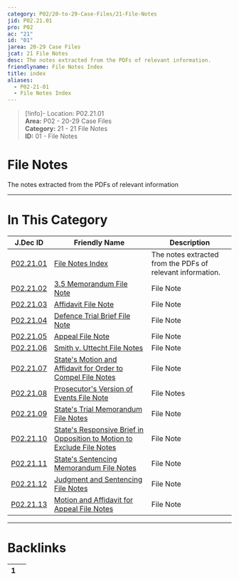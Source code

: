 ```yaml
---  
category: P02/20-to-29-Case-Files/21-File-Notes  
jid: P02.21.01  
pro: P02  
ac: "21"  
id: "01"  
jarea: 20-29 Case Files  
jcat: 21 File Notes  
desc: The notes extracted from the PDFs of relevant information.  
friendlyname: File Notes Index  
title: index  
aliases:  
  - P02-21-01  
  - File Notes Index  
---  
```

>[!info]- Location: P02.21.01  
>**Area:** P02 - 20-29 Case Files  
>**Category:** 21 - 21 File Notes  
>**ID:** 01 - File Notes  
  
# File Notes  
  
The notes extracted from the PDFs of relevant information  
   
  
  
---  
# In This Category  
  
| J.Dec ID                                                                                                                                          | Friendly Name                                                                                                                                                                                                  | Description                                                |  
| ------------------------------------------------------------------------------------------------------------------------------------------------- | -------------------------------------------------------------------------------------------------------------------------------------------------------------------------------------------------------------- | ---------------------------------------------------------- |  
| [P02.21.01](index.md)                                                          | [File Notes Index](index.md)                                                                                                                | The notes extracted from the PDFs of relevant information. |  
| [P02.21.02](./02-3_5-Memorandum.md)                                              | [3.5 Memorandum File Note](./02-3_5-Memorandum.md)                                                                                            | File Note                                                  |  
| [P02.21.03](./03-Affidavit.md)                                                   | [Affidavit File Note](./03-Affidavit.md)                                                                                                      | File Note                                                  |  
| [P02.21.04](./04-Defence-Trial-Brief.md)                                         | [Defence Trial Brief File Note](./04-Defence-Trial-Brief.md)                                                                                  | File Note                                                  |  
| [P02.21.05](./05-Appeal.md)                                                      | [Appeal File Note](./05-Appeal.md)                                                                                                            | File Note                                                  |  
| [P02.21.06](./06-Smith-v_-Uttecht.md)                                            | [Smith v. Uttecht File Notes](./06-Smith-v_-Uttecht.md)                                                                                       | File Note                                                  |  
| [P02.21.07](./07-State_s-Motion-and-Affidavit-for-Order-to-Compel.md)            | [State's Motion and Affidavit for Order to Compel File Notes](./07-State_s-Motion-and-Affidavit-for-Order-to-Compel.md)                       | File Note                                                  |  
| [P02.21.08](./08-Prosecutor_s-Version-of-Events.md)                              | [Prosecutor's Version of Events File Note](./08-Prosecutor_s-Version-of-Events.md)                                                            | File Notes                                                 |  
| [P02.21.09](./09-State_s-Trial-Memorandum.md)                                    | [State's Trial Memorandum File Notes](./09-State_s-Trial-Memorandum.md)                                                                       | File Note                                                  |  
| [P02.21.10](./10-State_s-Responsive-Brief-in-Opposition-to-Motion-to-Exclude.md) | [State's Responsive Brief in Opposition to Motion to Exclude File Notes](./10-State_s-Responsive-Brief-in-Opposition-to-Motion-to-Exclude.md) | File Note                                                  |  
| [P02.21.11](./11-State_s-Sentencing-Memorandum.md)                               | [State's Sentencing Memorandum File Notes](./11-State_s-Sentencing-Memorandum.md)                                                             | File Note                                                  |  
| [P02.21.12](./12-Judgment-and-Sentencing.md)                                     | [Judgment and Sentencing File Notes](./12-Judgment-and-Sentencing.md)                                                                         | File Note                                                  |  
| [P02.21.13](./13-Motion-and-Affidavit-for-Appeal.md)                             | [Motion and Affidavit for Appeal File Notes](./13-Motion-and-Affidavit-for-Appeal.md)                                                         | File Note                                                  |  
  
  
---  
# Backlinks  
<div><table class="dataview table-view-table"><thead class="table-view-thead"><tr class="table-view-tr-header"><th class="table-view-th"><span></span><span class="dataview small-text">1</span></th><th class="table-view-th"><span></span></th></tr></thead><tbody class="table-view-tbody"></tbody></table></div>